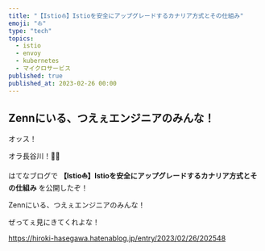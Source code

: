 ```yaml
---
title: "【Istio⛵️】Istioを安全にアップグレードするカナリア方式とその仕組み"
emoji: "⛵️"
type: "tech"
topics:
  - istio
  - envoy
  - kubernetes
  - マイクロサービス
published: true
published_at: 2023-02-26 00:00
---
```


## Zennにいる、つえぇエンジニアのみんな！

オッス！

オラ長谷川！✋🏻

はてなブログで **【Istio⛵️】Istioを安全にアップグレードするカナリア方式とその仕組み** を公開したぞ！

Zennにいる、つえぇエンジニアのみんな！

ぜってぇ見にきてくれよな！

https://hiroki-hasegawa.hatenablog.jp/entry/2023/02/26/202548
